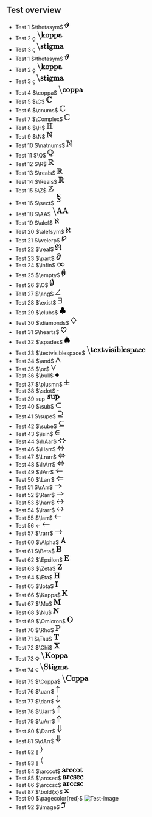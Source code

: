 ## Test overview
 * Test 1 $\thetasym$ ![Test-image](1.png)
 * Test 2 $\koppa$ ![Test-image](2.png)
 * Test 3 $\stigma$ ![Test-image](3.png)
 * Test 1 $\thetasym$ ![Test-image](1.png)
 * Test 2 $\koppa$ ![Test-image](2.png)
 * Test 3 $\stigma$ ![Test-image](3.png)
 * Test 4 $\coppa$ ![Test-image](4.png)
 * Test 5 $\C$ ![Test-image](5.png)
 * Test 6 $\cnums$ ![Test-image](6.png)
 * Test 7 $\Complex$ ![Test-image](7.png)
 * Test 8 $\H$ ![Test-image](8.png)
 * Test 9 $\N$ ![Test-image](9.png)
 * Test 10 $\natnums$ ![Test-image](10.png)
 * Test 11 $\Q$ ![Test-image](11.png)
 * Test 12 $\R$ ![Test-image](12.png)
 * Test 13 $\reals$ ![Test-image](13.png)
 * Test 14 $\Reals$ ![Test-image](14.png)
 * Test 15 $\Z$ ![Test-image](15.png)
 * Test 16 $\sect$ ![Test-image](16.png)
 * Test 18 $\AA$ ![Test-image](18.png)
 * Test 19 $\alef$ ![Test-image](19.png)
 * Test 20 $\alefsym$ ![Test-image](20.png)
 * Test 21 $\weierp$ ![Test-image](21.png)
 * Test 22 $\real$ ![Test-image](22.png)
 * Test 23 $\part$ ![Test-image](23.png)
 * Test 24 $\infin$ ![Test-image](24.png)
 * Test 25 $\empty$ ![Test-image](25.png)
 * Test 26 $\O$ ![Test-image](26.png)
 * Test 27 $\ang$ ![Test-image](27.png)
 * Test 28 $\exist$ ![Test-image](28.png)
 * Test 29 $\clubs$ ![Test-image](29.png)
 * Test 30 $\diamonds$ ![Test-image](30.png)
 * Test 31 $\hearts$ ![Test-image](31.png)
 * Test 32 $\spades$ ![Test-image](32.png)
 * Test 33 $\textvisiblespace$ ![Test-image](33.png)
 * Test 34 $\and$ ![Test-image](34.png)
 * Test 35 $\or$ ![Test-image](35.png)
 * Test 36 $\bull$ ![Test-image](36.png)
 * Test 37 $\plusmn$ ![Test-image](37.png)
 * Test 38 $\sdot$ ![Test-image](38.png)
 * Test 39 $\sup$ ![Test-image](39.png)
 * Test 40 $\sub$ ![Test-image](40.png)
 * Test 41 $\supe$ ![Test-image](41.png)
 * Test 42 $\sube$ ![Test-image](42.png)
 * Test 43 $\isin$ ![Test-image](43.png)
 * Test 44 $\hAar$ ![Test-image](44.png)
 * Test 46 $\Harr$ ![Test-image](46.png)
 * Test 47 $\Lrarr$ ![Test-image](47.png)
 * Test 48 $\lrArr$ ![Test-image](48.png)
 * Test 49 $\lArr$ ![Test-image](49.png)
 * Test 50 $\Larr$ ![Test-image](50.png)
 * Test 51 $\rArr$ ![Test-image](51.png)
 * Test 52 $\Rarr$ ![Test-image](52.png)
 * Test 53 $\harr$ ![Test-image](53.png)
 * Test 54 $\lrarr$ ![Test-image](54.png)
 * Test 55 $\larr$ ![Test-image](55.png)
 * Test 56 $\gets$ ![Test-image](56.png)
 * Test 57 $\rarr$ ![Test-image](57.png)
 * Test 60 $\Alpha$ ![Test-image](60.png)
 * Test 61 $\Beta$ ![Test-image](61.png)
 * Test 62 $\Epsilon$ ![Test-image](62.png)
 * Test 63 $\Zeta$ ![Test-image](63.png)
 * Test 64 $\Eta$ ![Test-image](64.png)
 * Test 65 $\Iota$ ![Test-image](65.png)
 * Test 66 $\Kappa$ ![Test-image](66.png)
 * Test 67 $\Mu$ ![Test-image](67.png)
 * Test 68 $\Nu$ ![Test-image](68.png)
 * Test 69 $\Omicron$ ![Test-image](69.png)
 * Test 70 $\Rho$ ![Test-image](70.png)
 * Test 71 $\Tau$ ![Test-image](71.png)
 * Test 72 $\Chi$ ![Test-image](72.png)
 * Test 73 $\Koppa$ ![Test-image](73.png)
 * Test 74 $\Stigma$ ![Test-image](74.png)
 * Test 75 $\Coppa$ ![Test-image](75.png)
 * Test 76 $\uarr$ ![Test-image](76.png)
 * Test 77 $\darr$ ![Test-image](77.png)
 * Test 78 $\Uarr$ ![Test-image](78.png)
 * Test 79 $\uArr$ ![Test-image](79.png)
 * Test 80 $\Darr$ ![Test-image](80.png)
 * Test 81 $\dArr$ ![Test-image](81.png)
 * Test 82 $\rang$ ![Test-image](82.png)
 * Test 83 $\lang$ ![Test-image](83.png)
 * Test 84 $\arccot$ ![Test-image](84.png)
 * Test 85 $\arcsec$ ![Test-image](85.png)
 * Test 86 $\arccsc$ ![Test-image](86.png)
 * Test 87 $\bold{x}$ ![Test-image](87.png)
 * Test 90 $\pagecolor{red}$ ![Test-image](90.png)
 * Test 92 $\image$ ![Test-image](92.png)